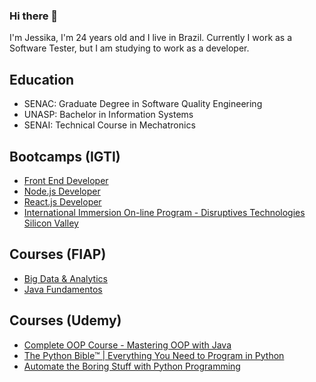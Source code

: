 ### Hi there 👋

I'm Jessika, I'm 24 years old and I live in Brazil. Currently I work as a Software Tester, but I am studying to work as a developer.


## Education
- SENAC: Graduate Degree in Software Quality Engineering
- UNASP: Bachelor in Information Systems
- SENAI: Technical Course in Mechatronics

## Bootcamps (IGTI)
- [Front End Developer](https://drive.google.com/file/d/1Ru3n-YScBTsL3mma9qiV3TRZU5NFgVlV/view?usp=share_link)
- [Node.js Developer](https://drive.google.com/file/d/1ynTiUUZl9ObRZ8TvfxNtQIA0zYZBpWEU/view?usp=share_link)
- [React.js Developer](https://drive.google.com/file/d/17YRdfs6bhDxLLd5cZKYpfgdqaWTzvwHw/view?usp=share_link)
- [International Immersion On-line Program - Disruptives Technologies Silicon Valley](https://drive.google.com/file/d/1QZ3yDp6NtxdySH6lDVTeYrtF5oSJVMCY/view?usp=share_link)

## Courses (FIAP)
- [Big Data & Analytics](https://on.fiap.com.br/pluginfile.php/1/local_nanocourses/certificado_nanocourse/58863/490c4283171f5402d5116e3737b4dcd7/certificado.png)
- [Java Fundamentos](https://on.fiap.com.br/pluginfile.php/1/local_nanocourses/certificado_nanocourse/60153/c1fb9a648326b91778d04c9d967728f9/certificado.png)

## Courses (Udemy)
- [Complete OOP Course - Mastering OOP with Java](https://www.udemy.com/certificate/UC-30bbb376-c137-4700-8834-93a88627b291/)
- [The Python Bible™ | Everything You Need to Program in Python](ude.my/UC-6da02f19-bd7e-4497-ac26-39bbbf92ee34)
- [Automate the Boring Stuff with Python Programming](ude.my/UC-0f96ed5e-3202-4a1b-b3fd-3f72b06d480d)
